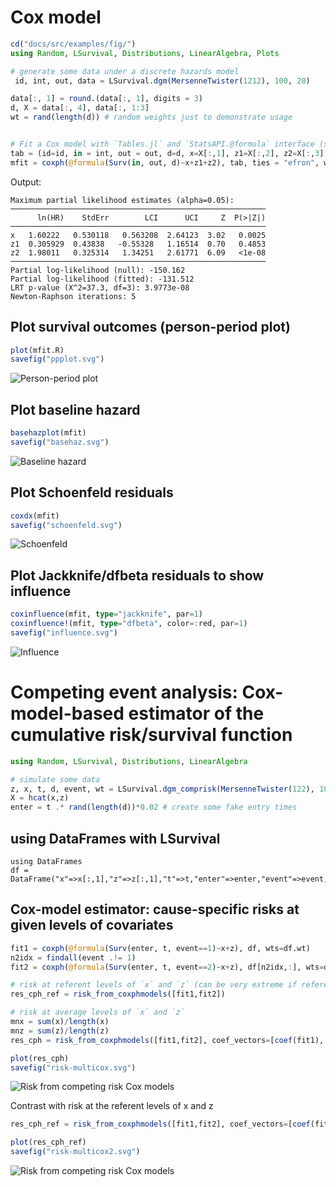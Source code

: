 # Cox model

```julia
cd("docs/src/examples/fig/")
using Random, LSurvival, Distributions, LinearAlgebra, Plots

# generate some data under a discrete hazards model
 id, int, out, data = LSurvival.dgm(MersenneTwister(1212), 100, 20)

data[:, 1] = round.(data[:, 1], digits = 3)
d, X = data[:, 4], data[:, 1:3]
wt = rand(length(d)) # random weights just to demonstrate usage


# Fit a Cox model with `Tables.jl` and `StatsAPI.@formula` interface (similar to GLM.jl)
tab = (id=id, in = int, out = out, d=d, x=X[:,1], z1=X[:,2], z2=X[:,3]) # can also be a DataFrame from DataFrames.jl
mfit = coxph(@formula(Surv(in, out, d)~x+z1+z2), tab, ties = "efron", wts = wt, id = ID.(tab.id))
```
Output:

```output
Maximum partial likelihood estimates (alpha=0.05):
─────────────────────────────────────────────────────────
      ln(HR)    StdErr        LCI      UCI     Z  P(>|Z|)
─────────────────────────────────────────────────────────
x   1.60222   0.530118   0.563208  2.64123  3.02   0.0025
z1  0.305929  0.43838   -0.55328   1.16514  0.70   0.4853
z2  1.98011   0.325314   1.34251   2.61771  6.09   <1e-08
─────────────────────────────────────────────────────────
Partial log-likelihood (null): -150.162
Partial log-likelihood (fitted): -131.512
LRT p-value (X^2=37.3, df=3): 3.9773e-08
Newton-Raphson iterations: 5
```

## Plot survival outcomes (person-period plot)
```julia
plot(mfit.R)
savefig("ppplot.svg")
```
![Person-period plot](fig/ppplot.svg)


## Plot baseline hazard
```julia
basehazplot(mfit)
savefig("basehaz.svg")
```
![Baseline hazard](fig/basehaz.svg)

## Plot Schoenfeld residuals
```julia
coxdx(mfit)
savefig("schoenfeld.svg")
```
![Schoenfeld](fig/schoenfeld.svg)

## Plot Jackknife/dfbeta residuals to show influence
```julia
coxinfluence(mfit, type="jackknife", par=1)
coxinfluence!(mfit, type="dfbeta", color=:red, par=1)
savefig("influence.svg")
```
![Influence](fig/influence.svg)


# Competing event analysis: Cox-model-based estimator of the cumulative risk/survival function
```julia
using Random, LSurvival, Distributions, LinearAlgebra

# simulate some data
z, x, t, d, event, wt = LSurvival.dgm_comprisk(MersenneTwister(122), 1000)
X = hcat(x,z)
enter = t .* rand(length(d))*0.02 # create some fake entry times
```



## using DataFrames with LSurvival
```
using DataFrames
df = DataFrame("x"=>x[:,1],"z"=>z[:,1],"t"=>t,"enter"=>enter,"event"=>event,"wt"=>wt)
```

## Cox-model estimator: cause-specific risks at given levels of covariates

```julia
fit1 = coxph(@formula(Surv(enter, t, event==1)~x+z), df, wts=df.wt)
n2idx = findall(event .!= 1)
fit2 = coxph(@formula(Surv(enter, t, event==2)~x+z), df[n2idx,:], wts=df.wt[n2idx])

# risk at referent levels of `x` and `z` (can be very extreme if referent levels are unlikely/unobservable)
res_cph_ref = risk_from_coxphmodels([fit1,fit2])

# risk at average levels of `x` and `z`
mnx = sum(x)/length(x)
mnz = sum(z)/length(z)
res_cph = risk_from_coxphmodels([fit1,fit2], coef_vectors=[coef(fit1), coef(fit2)], pred_profile=mean(X, dims=1))
```

```julia
plot(res_cph)
savefig("risk-multicox.svg")
```
![Risk from competing risk Cox models](fig/risk-multicox.svg)

Contrast with risk at the referent levels of x and z

```julia
res_cph_ref = risk_from_coxphmodels([fit1,fit2], coef_vectors=[coef(fit1), coef(fit2)], pred_profile=[0.0, 0.0])

plot(res_cph_ref)
savefig("risk-multicox2.svg")
```
![Risk from competing risk Cox models](fig/risk-multicox2.svg)
